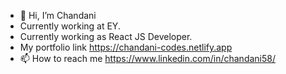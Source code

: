 - 👋 Hi, I’m Chandani
- Currently working at EY.
- Currently working as React JS Developer. 
- My portfolio link https://chandani-codes.netlify.app
- 📫 How to reach me https://www.linkedin.com/in/chandani58/

<!---
ChandaniCodes/ChandaniCodes is a ✨ special ✨ repository because its `README.md` (this file) appears on your GitHub profile.
You can click the Preview link to take a look at your changes.
--->
